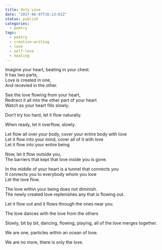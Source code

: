 ```yaml
---
title: Only Love
date: "2017-06-07T16:13:01Z"
status: publish
categories:
  - poetry
tags:
  - poetry
  - creative-writing
  - love
  - self-love
  - healing
---
```


Imagine your heart, beating in your chest. \
It has two parts, \
Love is created in one,\
And recevied in the other.

See the love flowing from your heart,\
Redirect it all into the other part of your heart\
Watch as your heart fills slowly.

Don’t try too hard, let it flow naturally.

When ready, let it overflow, slowly.

Let flow all over your body, cover your entire body with love\
Let it flow into your mind, cover all of it with love\
Let it flow into your entire being

Now, let it flow outside you,\
The barriers that kept that love inside you is gone.

In the middle of your heart is a tunnel that connects you\
It connects you to everybody whom you love\
Let the love flow.

The love within your being does not diminish.\
The newly created love replenishes any that is flowing out.

Let it flow out and it flows through the ones near you.

The love dances with the love from the others

Slowly, bit by bit, dancing, flowing, playing, all of the love merges together.

We are one, particles within an ocean of love.

We are no more, there is only the love.

